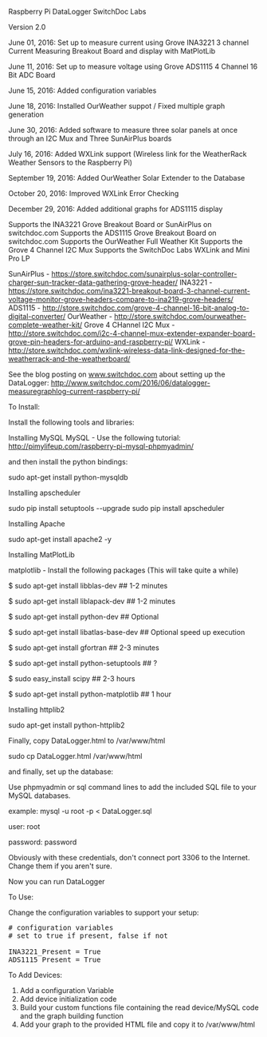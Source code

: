 Raspberry Pi DataLogger
SwitchDoc Labs

Version 2.0

June 01, 2016: Set up to measure current using Grove INA3221 3 channel Current Measuring Breakout Board and display with MatPlotLib

June 11, 2016: Set up to measure voltage using Grove ADS1115 4 Channel 16 Bit ADC Board

June 15, 2016: Added configuration variables

June 18, 2016: Installed OurWeather suppot / Fixed multiple graph generation

June 30, 2016: Added software to measure three solar panels at once through an I2C Mux and Three SunAirPlus boards

July 16, 2016: Added WXLink support (Wireless link for the WeatherRack Weather Sensors to the Raspberry Pi) 

September 19, 2016:  Added OurWeather Solar Extender to the Database 

October 20, 2016: Improved WXLink Error Checking

December 29, 2016:  Added additional graphs for ADS1115 display


Supports the INA3221 Grove Breakout Board or SunAirPlus on switchdoc.com
Supports the ADS1115 Grove Breakout Board on switchdoc.com
Supports the OurWeather Full Weather Kit
Supports the Grove 4 Channel I2C Mux
Supports the SwitchDoc Labs WXLink and Mini Pro LP

SunAirPlus - https://store.switchdoc.com/sunairplus-solar-controller-charger-sun-tracker-data-gathering-grove-header/
INA3221 - https://store.switchdoc.com/ina3221-breakout-board-3-channel-current-voltage-monitor-grove-headers-compare-to-ina219-grove-headers/
ADS1115 - http://store.switchdoc.com/grove-4-channel-16-bit-analog-to-digital-converter/
OurWeather - http://store.switchdoc.com/ourweather-complete-weather-kit/ 
Grove 4 CHannel I2C Mux - http://store.switchdoc.com/i2c-4-channel-mux-extender-expander-board-grove-pin-headers-for-arduino-and-raspberry-pi/
WXLink - http://store.switchdoc.com/wxlink-wireless-data-link-designed-for-the-weatherrack-and-the-weatherboard/


See the blog posting on www.switchdoc.com about setting up the DataLogger:
http://www.switchdoc.com/2016/06/datalogger-measuregraphlog-current-raspberry-pi/


To Install:

Install the following tools and libraries:

Installing MySQL
MySQL - Use the following tutorial:   http://pimylifeup.com/raspberry-pi-mysql-phpmyadmin/

and then install the python bindings:

sudo apt-get install python-mysqldb


Installing apscheduler 

sudo pip install setuptools --upgrade
sudo pip install apscheduler

Installing Apache

sudo apt-get install apache2 -y

Installing MatPlotLib


matplotlib - Install the following packages (This will take quite a while)

$ sudo apt-get install libblas-dev        ## 1-2 minutes

$ sudo apt-get install liblapack-dev      ## 1-2 minutes

$ sudo apt-get install python-dev        ## Optional

$ sudo apt-get install libatlas-base-dev ## Optional speed up execution

$ sudo apt-get install gfortran           ## 2-3 minutes

$ sudo apt-get install python-setuptools  ## ?

$ sudo easy_install scipy                 ## 2-3 hours

$ sudo apt-get install python-matplotlib  ## 1 hour


Installing httplib2

sudo apt-get install python-httplib2


Finally, copy DataLogger.html to /var/www/html

sudo cp DataLogger.html /var/www/html

and finally, set up the database:

Use phpmyadmin or sql command lines to add the included SQL file to your MySQL databases.

example: mysql -u root -p < DataLogger.sql

user: root

password: password

Obviously with these credentials, don't connect port 3306 to the Internet. Change them if you aren't sure.

Now you can run DataLogger

To Use:

Change the configuration variables to support your setup:
<pre>
# configuration variables
# set to true if present, false if not

INA3221_Present = True
ADS1115_Present = True
</pre>

To Add Devices:

1) Add a configuration Variable<BR>
2) Add device initialization code<BR>
3) Build your custom functions file containing the read device/MySQL code and the graph building function<BR>
4) Add your graph to the provided HTML file and copy it to /var/www/html<BR>


